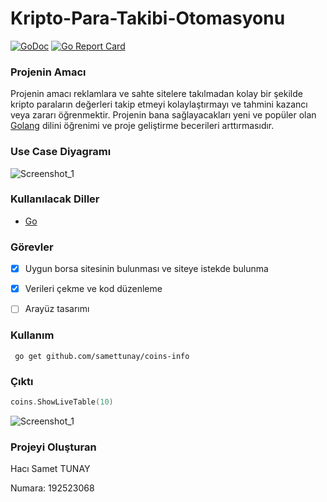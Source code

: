 # Kripto-Para-Takibi-Otomasyonu


[![GoDoc](https://godoc.org/github.com/anaskhan96/soup?status.svg)](https://pkg.go.dev/github.com/anaskhan96/soup)
[![Go Report Card](https://goreportcard.com/badge/github.com/samettunay/coins-info)](https://goreportcard.com/report/github.com/samettunay/coins-info)


### Projenin Amacı

Projenin amacı reklamlara ve sahte sitelere takılmadan kolay bir şekilde kripto paraların değerleri takip etmeyi kolaylaştırmayı ve tahmini kazancı veya zararı öğrenmektir. Projenin bana sağlayacakları yeni ve popüler olan [Golang](https://www.golang.org/) dilini öğrenimi ve proje geliştirme becerileri arttırmasıdır.

### Use Case Diyagramı

![Screenshot_1](https://user-images.githubusercontent.com/79511355/163799692-8805d6c7-c248-476c-8099-04c639ecc0b1.png)

### Kullanılacak Diller

* [Go](https://www.golang.org/)

### Görevler

- [x] Uygun borsa sitesinin bulunması ve siteye istekde bulunma 

- [x] Verileri çekme ve kod düzenleme 

- [ ] Arayüz tasarımı 

### Kullanım

```
 go get github.com/samettunay/coins-info
```

### Çıktı

```go
coins.ShowLiveTable(10)
```

![Screenshot_1](https://user-images.githubusercontent.com/79511355/162594936-dfb17f6b-3650-493c-808f-407b7a3dad8c.png)


### Projeyi Oluşturan

Hacı Samet TUNAY

Numara: 192523068
